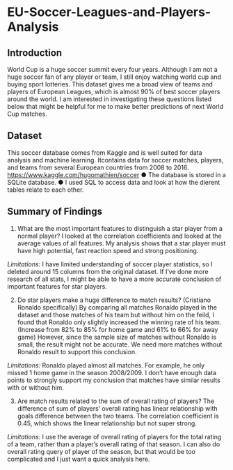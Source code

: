 # EU-Soccer-Leagues-and-Players-Analysis
## Introduction
World Cup is a huge soccer summit every four years. Although I am not a huge soccer fan of
any player or team, I still enjoy watching world cup and buying sport lotteries. This dataset gives me a broad view of teams and players of European Leagues, which is almost 90% of best soccer players around the world. I am interested in investigating these questions listed below that might be helpful for me to make better predictions of next World Cup matches.

## Dataset

This soccer database comes from Kaggle and is well suited for data analysis and machine learning. Itcontains data for soccer matches, players, and teams from several European countries from 2008 to 2016. https://www.kaggle.com/hugomathien/soccer
● The database is stored in a SQLite database. 
● I used SQL to access data and look at how the dierent tables relate to each other.

## Summary of Findings

1. What are the most important features to distinguish a star player from a normal player?
I looked at the correlation coefficients and looked at the average values of all features. My analysis shows that a star player must have high potential, fast reaction speed and strong positioning.

_Limitations:_ I have limited understanding of soccer player statistics, so I deleted around 15 columns from the original dataset. If I’ve done more research of all stats, I might be able to have a more accurate conclusion of important features for star players.

2. Do star players make a huge difference to match results? (Cristiano Ronaldo specifically) By comparing all matches Ronaldo played in the dataset and those matches of his team but without him on the feild, I found that Ronaldo only slightly increased the winning rate of his team. (Increase from 82% to 85% for home game and 61% to 66% for away game) However, since the sample size of matches without Ronaldo is small, the result might not be accurate. We need more matches without Ronaldo result to support this conclusion.

_Limitations:_ Ronaldo played almost all matches. For example, he only missed 1 home game in the season 2008/2009. I don’t have enough data points to strongly support my conclusion that matches have similar results with or without him.

3. Are match results related to the sum of overall rating of players? The difference of sum of players’ overall rating has linear relationship with goals difference between the two teams. The correlation coefficient is 0.45, which shows the linear relationship but not super strong.

_Limitations:_ I use the average of overall rating of players for the total rating of a team, rather than a player’s overall rating of that season. I can also do overall rating query of player of the season, but that would be too complicated and I just want a quick analysis here.

